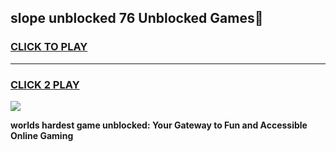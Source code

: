 
## slope unblocked 76 Unblocked Games👋
<h3>
<a href="https://premium.freeplayer.one?title=slope_unblocked_76&ref=16F">CLICK TO PLAY</a></h3>
<hr>

<h3>
<a href="https://premium.freeplayer.one?title=slope_unblocked_76&ref=16F">CLICK 2 PLAY</a>
  
</h3>

<a href="https://premium.freeplayer.one?title=slope_unblocked_76&ref=16F/"><img src="https://clearcache.store/games.png"></a>


**worlds hardest game unblocked: Your Gateway to Fun and Accessible Online Gaming**
